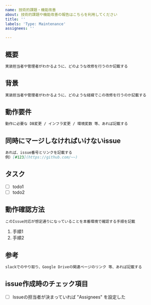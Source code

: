 ```yaml
---
name: 技術的課題・機能改善
about: 技術的課題や機能改善の報告はこちらを利用してください
title: ''
labels: 'Type: Maintenance'
assignees: ''

---
```


## 概要

```Markdown
実装担当者や管理者がわかるように、どのような改修を行うのか記載する
```

## 背景

```Markdown
実装担当者や管理者がわかるように、どのような経緯でこの改修を行うのか記載する
```

## 動作要件

```Markdown
動作に必要な DB変更 / インフラ変更 / 環境変数 等、あれば記載する
```

## 同時にマージしなければいけないissue

```Markdown
あれば、issue番号とリンクを記載する
例）[#123](https://github.com/~~)
```

## タスク

- [ ] todo1
- [ ] todo2

## 動作確認方法

```Markdown
このIssue対応が想定通りになっていることを本番環境で確認する手順を記載
```

1. 手順1
2. 手順2

## 参考

```Markdown
slackでのやり取り、Google Driveの関連ページのリンク 等、あれば記載する
```

## issue作成時のチェック項目

- [ ] Issueの担当者が決まっていれば "Assignees" を設定した
